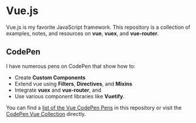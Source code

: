 # Vue.js

Vue.js is my favorite JavaScript framework. This repository is a collection of examples, notes, and resources on **vue**, **vuex**, and **vue-router**.

## CodePen

I have numerous pens on CodePen that show how to:

* Create **Custom Components**
* Extend vue using **Filters**, **Directives**, and **Mixins**
* Integrate **vuex** and **vue-router**, and
* Use various component libraries like **Vuetify**.

You can find a [list of the Vue CodePen Pens](codepen/) in this repository or visit the [CodePen Vue Collection](https://codepen.io/collection/DworBa/) directly.